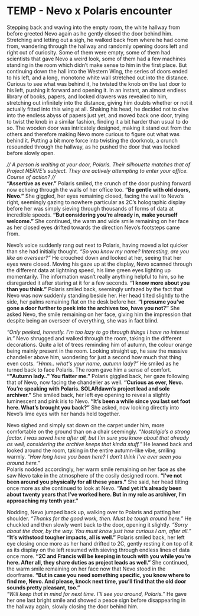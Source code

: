 # TEMP - Nevo x Polaris encounter
Stepping back and waving into the empty room, the white hallway from before greeted Nevo again as he gently closed the door behind him. Stretching and letting out a sigh, he walked back from where he had come from, wandering through the hallway and randomly opening doors left and right out of curiosity. Some of them were empty, some of them had scientists that gave Nevo a weird look, some of them had a few machines standing in the room which didn’t make sense to him in the first place. But continuing down the hall into the Western Wing, the series of doors ended to his left, and a long, monotone white wall stretched out into the distance. Curious to see what was behind it, he twisted the knob on the last door to his left, pushing it forward and opening it. In an instant, an almost endless library of books, papers, and locked drawers was revealed to him, stretching out infinitely into the distance, giving him doubts whether or not it actually fitted into this wing at all. Shaking his head, he decided not to dive into the endless abyss of papers just yet, and moved back one door, trying to twist the knob in a similar fashion, finding it a bit harder than usual to do so. The wooden door was intricately designed, making it stand out from the others and therefore making Nevo more curious to figure out what was behind it. Putting a bit more force into twisting the doorknob, a crunch resounded through the hallway, as he pushed the door that was locked before slowly open. 

*// A person is waiting at your door, Polaris. Their silhouette matches that of Project NERVE’s subject. They are actively attempting to enter your office. Course of action? //* \
**“Assertive as ever.”** Polaris smiled, the crunch of the door pushing forward now echoing through the walls of her office too. **“Be gentle with old doors, Nevo.”** She giggled, her eyes remaining closed, facing the wall to Nevo’s right, seemingly gazing to nowhere particular as 2C’s holographic display before her was simply sieving through thousands of forms of data at incredible speeds. **“But considering you’re already in, make yourself welcome.”** She continued, the warm and wide smile remaining on her face as her closed eyes drifted towards the direction Nevo’s footsteps came from. 

Nevo’s voice suddenly rang out next to Polaris, having moved a lot quicker than she had initially thought. *“So you know my name? Interesting, are you like an overseer?”* He crouched down and looked at her, seeing that her eyes were closed. Moving his gaze up at the display, Nevo scanned through the different data at lightning speed, his lime green eyes lighting up momentarily. The information wasn’t really anything helpful to him, so he disregarded it after staring at it for a few seconds. **“I know more about you than you think.”** Polaris smiled back, seemingly unfazed by the fact that Nevo was now suddenly standing beside her. Her head tilted slightly to the side, her palms remaining flat on the desk before her. **“I presume you’ve gone a door further to peek into the archives too, have you not?”** She asked Nevo, the smile remaining on her face, giving him the impression that despite being an overseer of everything, she was in fact blind.

*“Only peeked, honestly. I’m too lazy to go through things I have no interest in.”* Nevo shrugged and walked through the room, taking in the different decorations. Quite a lot of trees reminding him of autumn, the colour orange being mainly present in the room. Looking straight up, he saw the massive chandelier above him, wondering for just a second how much that thing even costs. *“Hmm.. what's your name, autumn lady?”* He smiled as he turned back to face Polaris. The room gave him a sense of comfort. **“"Autumn lady.." You flatter me.”** Polaris giggled back, her gaze following that of Nevo, now facing the chandelier as well. **“Curious as ever, Nevo. You’re speaking with Polaris. SOLARdawn’s project lead and sole archiver.”** She smiled back, her left eye opening to reveal a slightly luminescent and pink iris to Nevo. **“It’s been a while since you last set foot here. What’s brought you back?”** She asked, now looking directly into Nevo’s lime eyes with her hands held together.
  
Nevo sighed and simply sat down on the carpet under him, more comfortable on the ground than on a chair seemingly. *“Nostalgia’s a strong factor. I was saved here after all, but I’m sure you know about that already as well, considering the archive keeps that kinda stuff.”* He leaned back and looked around the room, taking in the entire autumn-like vibe, smiling warmly. *“How long have you been here? I don’t think I’ve ever seen you around here.”* \
Polaris nodded accordingly, her warm smile remaining on her face as she saw Nevo take in the atmosphere of the cosily designed room. **“I’ve not been around you physically for all these years.”** She said, her head tilting once more as she continued to look at Nevo. **“And yet it’s already been about twenty years that I’ve worked here. But in my role as archiver, I’m approaching my tenth year.”**

Nodding, Nevo jumped back up, walking over to Polaris and patting her shoulder. *“Thanks for the good work, then. Must be tough around here.”* He chuckled and then slowly went back to the door, opening it slightly. *“Sorry about the door, by the way. You must know just how curious I am, after all.”* \
**“It’s withstood tougher impacts, all is well.”** Polaris smiled back, her left eye closing once more as her hand drifted to 2C, gently resting it on top of it as its display on the left resumed with sieving through endless lines of data once more. **“2C and Francis will be keeping in touch with you while you’re here. After all, they share duties as project leads as well.”** She continued, the warm smile remaining on her face now that Nevo stood in the doorframe. **“But in case you need something specific, you know where to find me, Nevo. And please, knock next time, you’ll find that the old door sounds pretty pleasant, too.”** \
*“Will keep that in mind for next time. I’ll see you around, Polaris.”* He gave her one last bright smile and showed a peace sign before disappearing in the hallway again, slowly closing the door behind him.
